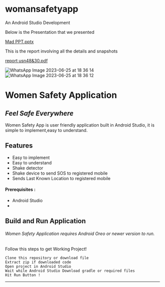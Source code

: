 # womansafetyapp
An Android Studio Development

Below is the Presentation that we presented 

[Mad PPT.pptx](https://github.com/DIS25TTY/womansafetyapp/files/11999060/Mad.PPT.pptx)

This is the report involving all the details and snapshots

[report usn48&30.pdf](https://github.com/DIS25TTY/womansafetyapp/files/11999045/report.usn48.30.pdf)

![WhatsApp Image 2023-06-25 at 18 36 14](https://github.com/DIS25TTY/womansafetyapp/assets/83459637/968a6889-b5a9-4458-b947-72e4a26ba45c)![WhatsApp Image 2023-06-25 at 18 36 12](https://github.com/DIS25TTY/womansafetyapp/assets/83459637/16f88bb5-7599-48d6-afda-d35854dacf60)









# Women Safety Application
## _Feel Safe Everywhere_


Women Safety App is user friendly application built in Android Studio,
it is simple to implement,easy to understand.

## Features

- Easy to implement
- Easy to understand
- Shake detector
- Shake device to send SOS to registered mobile
- Sends Last Known Location to registered mobile

#### Prerequisites :
- Android Studio
- 
## Build and Run Application

###### Women Safety Application requires Android Oreo or newer version to run.
Follow this steps to get Working Project!
```
Clone this repository or download file
Extract zip if downloaded code
Open project in Android Studio
Wait while Android Studio Download gradle or required files
Hit Run Button !
```

-----------



   

